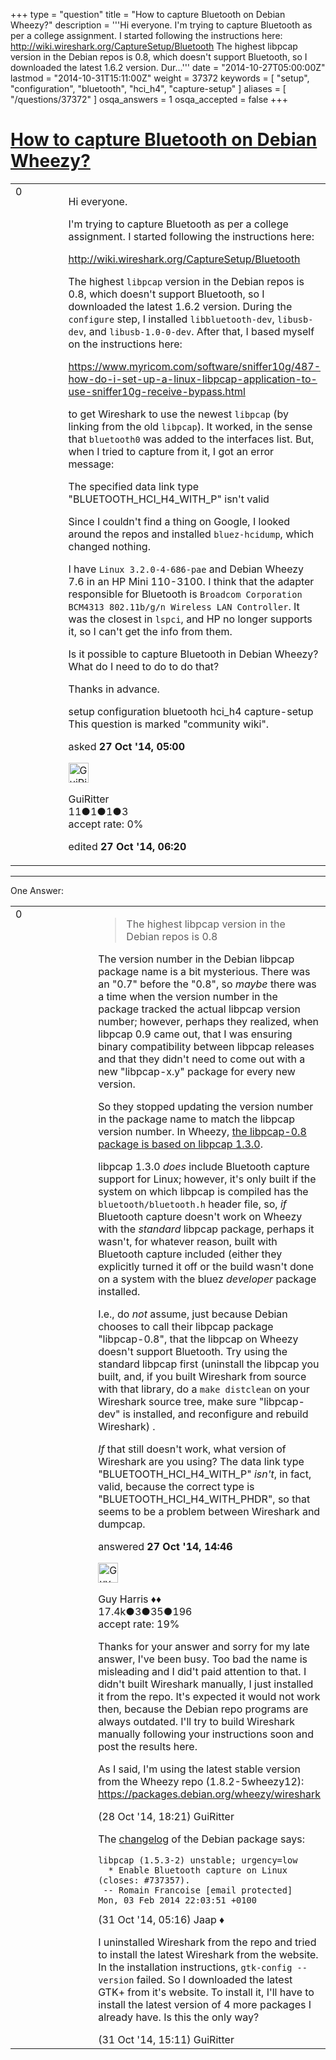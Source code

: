 +++
type = "question"
title = "How to capture Bluetooth on Debian Wheezy?"
description = '''Hi everyone. I&#x27;m trying to capture Bluetooth as per a college assignment. I started following the instructions here: http://wiki.wireshark.org/CaptureSetup/Bluetooth The highest libpcap version in the Debian repos is 0.8, which doesn&#x27;t support Bluetooth, so I downloaded the latest 1.6.2 version. Dur...'''
date = "2014-10-27T05:00:00Z"
lastmod = "2014-10-31T15:11:00Z"
weight = 37372
keywords = [ "setup", "configuration", "bluetooth", "hci_h4", "capture-setup" ]
aliases = [ "/questions/37372" ]
osqa_answers = 1
osqa_accepted = false
+++

<div class="headNormal">

# [How to capture Bluetooth on Debian Wheezy?](/questions/37372/how-to-capture-bluetooth-on-debian-wheezy)

</div>

<div id="main-body">

<div id="askform">

<table id="question-table" style="width:100%;"><colgroup><col style="width: 50%" /><col style="width: 50%" /></colgroup><tbody><tr class="odd"><td style="width: 30px; vertical-align: top"><div class="vote-buttons"><span id="post-37372-upvote" class="ajax-command post-vote up" rel="nofollow" title="I like this post (click again to cancel)"> </span><div id="post-37372-score" class="post-score" title="current number of votes">0</div><span id="post-37372-downvote" class="ajax-command post-vote down" rel="nofollow" title="I dont like this post (click again to cancel)"> </span> <span id="favorite-mark" class="ajax-command favorite-mark" rel="nofollow" title="mark/unmark this question as favorite (click again to cancel)"> </span><div id="favorite-count" class="favorite-count"></div></div></td><td><div id="item-right"><div class="question-body"><p>Hi everyone.</p><p>I'm trying to capture Bluetooth as per a college assignment. I started following the instructions here:</p><p><a href="http://wiki.wireshark.org/CaptureSetup/Bluetooth">http://wiki.wireshark.org/CaptureSetup/Bluetooth</a></p><p>The highest <code>libpcap</code> version in the Debian repos is 0.8, which doesn't support Bluetooth, so I downloaded the latest 1.6.2 version. During the <code>configure</code> step, I installed <code>libbluetooth-dev</code>, <code>libusb-dev</code>, and <code>libusb-1.0-0-dev</code>. After that, I based myself on the instructions here:</p><p><a href="https://www.myricom.com/software/sniffer10g/487-how-do-i-set-up-a-linux-libpcap-application-to-use-sniffer10g-receive-bypass.html">https://www.myricom.com/software/sniffer10g/487-how-do-i-set-up-a-linux-libpcap-application-to-use-sniffer10g-receive-bypass.html</a></p><p>to get Wireshark to use the newest <code>libpcap</code> (by linking from the old <code>libpcap</code>). It worked, in the sense that <code>bluetooth0</code> was added to the interfaces list. But, when I tried to capture from it, I got an error message:</p><p>The specified data link type "BLUETOOTH_HCI_H4_WITH_P" isn't valid</p><p>Since I couldn't find a thing on Google, I looked around the repos and installed <code>bluez-hcidump</code>, which changed nothing.</p><p>I have <code>Linux 3.2.0-4-686-pae</code> and Debian Wheezy 7.6 in an HP Mini 110-3100. I think that the adapter responsible for Bluetooth is <code>Broadcom Corporation BCM4313 802.11b/g/n Wireless LAN Controller</code>. It was the closest in <code>lspci</code>, and HP no longer supports it, so I can't get the info from them.</p><p>Is it possible to capture Bluetooth in Debian Wheezy? What do I need to do to do that?</p><p>Thanks in advance.</p></div><div id="question-tags" class="tags-container tags"><span class="post-tag tag-link-setup" rel="tag" title="see questions tagged &#39;setup&#39;">setup</span> <span class="post-tag tag-link-configuration" rel="tag" title="see questions tagged &#39;configuration&#39;">configuration</span> <span class="post-tag tag-link-bluetooth" rel="tag" title="see questions tagged &#39;bluetooth&#39;">bluetooth</span> <span class="post-tag tag-link-hci_h4" rel="tag" title="see questions tagged &#39;hci_h4&#39;">hci_h4</span> <span class="post-tag tag-link-capture-setup" rel="tag" title="see questions tagged &#39;capture-setup&#39;">capture-setup</span></div><div id="question-controls" class="post-controls"><div class="community-wiki">This question is marked "community wiki".</div></div><div class="post-update-info-container"><div class="post-update-info post-update-info-user"><p>asked <strong>27 Oct '14, 05:00</strong></p><img src="https://secure.gravatar.com/avatar/482f373cebb74faf059d33fcdf0f15de?s=32&amp;d=identicon&amp;r=g" class="gravatar" width="32" height="32" alt="GuiRitter&#39;s gravatar image" /><p><span>GuiRitter</span><br />
<span class="score" title="11 reputation points">11</span><span title="1 badges"><span class="badge1">●</span><span class="badgecount">1</span></span><span title="1 badges"><span class="silver">●</span><span class="badgecount">1</span></span><span title="3 badges"><span class="bronze">●</span><span class="badgecount">3</span></span><br />
<span class="accept_rate" title="Rate of the user&#39;s accepted answers">accept rate:</span> <span title="GuiRitter has no accepted answers">0%</span></p></div><div class="post-update-info post-update-info-edited"><p><span> edited <strong>27 Oct '14, 06:20</strong> </span></p></div></div><div id="comments-container-37372" class="comments-container"></div><div id="comment-tools-37372" class="comment-tools"></div><div class="clear"></div><div id="comment-37372-form-container" class="comment-form-container"></div><div class="clear"></div></div></td></tr></tbody></table>

------------------------------------------------------------------------

<div class="tabBar">

<span id="sort-top"></span>

<div class="headQuestions">

One Answer:

</div>

</div>

<span id="37380"></span>

<div id="answer-container-37380" class="answer">

<table style="width:100%;"><colgroup><col style="width: 50%" /><col style="width: 50%" /></colgroup><tbody><tr class="odd"><td style="width: 30px; vertical-align: top"><div class="vote-buttons"><span id="post-37380-upvote" class="ajax-command post-vote up" rel="nofollow" title="I like this post (click again to cancel)"> </span><div id="post-37380-score" class="post-score" title="current number of votes">0</div><span id="post-37380-downvote" class="ajax-command post-vote down" rel="nofollow" title="I dont like this post (click again to cancel)"> </span></div></td><td><div class="item-right"><div class="answer-body"><blockquote><p>The highest libpcap version in the Debian repos is 0.8</p></blockquote><p>The version number in the Debian libpcap package name is a bit mysterious. There was an "0.7" before the "0.8", so <em>maybe</em> there was a time when the version number in the package tracked the actual libpcap version number; however, perhaps they realized, when libpcap 0.9 came out, that I was ensuring binary compatibility between libpcap releases and that they didn't need to come out with a new "libpcap-x.y" package for every new version.</p><p>So they stopped updating the version number in the package name to match the libpcap version number. In Wheezy, <a href="https://packages.debian.org/wheezy/libpcap0.8">the libpcap-0.8 package is based on libpcap 1.3.0</a>.</p><p>libpcap 1.3.0 <em>does</em> include Bluetooth capture support for Linux; however, it's only built if the system on which libpcap is compiled has the <code>bluetooth/bluetooth.h</code> header file, so, <em>if</em> Bluetooth capture doesn't work on Wheezy with the <em>standard</em> libpcap package, perhaps it wasn't, for whatever reason, built with Bluetooth capture included (either they explicitly turned it off or the build wasn't done on a system with the bluez <em>developer</em> package installed.</p><p>I.e., do <em>not</em> assume, just because Debian chooses to call their libpcap package "libpcap-0.8", that the libpcap on Wheezy doesn't support Bluetooth. Try using the standard libpcap first (uninstall the libpcap you built, and, if you built Wireshark from source with that library, do a <code>make distclean</code> on your Wireshark source tree, make sure "libpcap-dev" is installed, and reconfigure and rebuild Wireshark) .</p><p><em>If</em> that still doesn't work, what version of Wireshark are you using? The data link type "BLUETOOTH_HCI_H4_WITH_P" <em>isn't</em>, in fact, valid, because the correct type is "BLUETOOTH_HCI_H4_WITH_PHDR", so that seems to be a problem between Wireshark and dumpcap.</p></div><div class="answer-controls post-controls"></div><div class="post-update-info-container"><div class="post-update-info post-update-info-user"><p>answered <strong>27 Oct '14, 14:46</strong></p><img src="https://secure.gravatar.com/avatar/f93de7000747ab5efb5acd3034b2ebd7?s=32&amp;d=identicon&amp;r=g" class="gravatar" width="32" height="32" alt="Guy%20Harris&#39;s gravatar image" /><p><span>Guy Harris ♦♦</span><br />
<span class="score" title="17443 reputation points"><span>17.4k</span></span><span title="3 badges"><span class="badge1">●</span><span class="badgecount">3</span></span><span title="35 badges"><span class="silver">●</span><span class="badgecount">35</span></span><span title="196 badges"><span class="bronze">●</span><span class="badgecount">196</span></span><br />
<span class="accept_rate" title="Rate of the user&#39;s accepted answers">accept rate:</span> <span title="Guy Harris has 216 accepted answers">19%</span></p></div></div><div id="comments-container-37380" class="comments-container"><span id="37420"></span><div id="comment-37420" class="comment"><div id="post-37420-score" class="comment-score"></div><div class="comment-text"><p>Thanks for your answer and sorry for my late answer, I've been busy. Too bad the name is misleading and I did't paid attention to that. I didn't built Wireshark manually, I just installed it from the repo. It's expected it would not work then, because the Debian repo programs are always outdated. I'll try to build Wireshark manually following your instructions soon and post the results here.</p><p>As I said, I'm using the latest stable version from the Wheezy repo (1.8.2-5wheezy12): <a href="https://packages.debian.org/wheezy/wireshark">https://packages.debian.org/wheezy/wireshark</a></p></div><div id="comment-37420-info" class="comment-info"><span class="comment-age">(28 Oct '14, 18:21)</span> <span class="comment-user userinfo">GuiRitter</span></div></div><span id="37503"></span><div id="comment-37503" class="comment"><div id="post-37503-score" class="comment-score"></div><div class="comment-text"><p>The <a href="http://sources.debian.net/src/libpcap/1.6.2-2/debian/changelog/">changelog</a> of the Debian package says:</p><pre><code>libpcap (1.5.3-2) unstable; urgency=low
  * Enable Bluetooth capture on Linux (closes: #737357).
 -- Romain Francoise [email protected]  Mon, 03 Feb 2014 22:03:51 +0100</code></pre></div><div id="comment-37503-info" class="comment-info"><span class="comment-age">(31 Oct '14, 05:16)</span> <span class="comment-user userinfo">Jaap ♦</span></div></div><span id="37516"></span><div id="comment-37516" class="comment"><div id="post-37516-score" class="comment-score"></div><div class="comment-text"><p>I uninstalled Wireshark from the repo and tried to install the latest Wireshark from the website. In the installation instructions, <code>gtk-config --version</code> failed. So I downloaded the latest GTK+ from it's website. To install it, I'll have to install the latest version of 4 more packages I already have. Is this the only way?</p></div><div id="comment-37516-info" class="comment-info"><span class="comment-age">(31 Oct '14, 15:11)</span> <span class="comment-user userinfo">GuiRitter</span></div></div></div><div id="comment-tools-37380" class="comment-tools"></div><div class="clear"></div><div id="comment-37380-form-container" class="comment-form-container"></div><div class="clear"></div></div></td></tr></tbody></table>

</div>

<div class="paginator-container-left">

</div>

</div>

</div>

